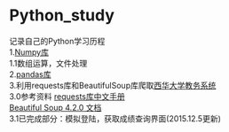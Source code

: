 # Python_study
记录自己的Python学习历程</br>
1.<a href="https://github.com/qcm8866/Python_study/tree/master/numpy">Numpy库</a></br>
  1.1数组运算，文件处理</br>
2.<a href="https://github.com/qcm8866/Python_study/tree/master/pandas">pandas库</a></br>
3.利用requests库和BeautifulSoup库爬取<a href="http://jwc.xhu.edu.cn/">西华大学教务系统</a></br>
	3.0参考资料 <a href="http://docs.python-requests.org/zh_CN/latest/">requests库中文手册</a></br>
<a href="http://www.crummy.com/software/BeautifulSoup/bs4/doc.zh/index.html">Beautiful Soup 4.2.0 文档</a></br>
	3.1已完成部分：模拟登陆，获取成绩查询界面(2015.12.5更新)
